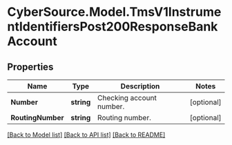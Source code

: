 # CyberSource.Model.TmsV1InstrumentIdentifiersPost200ResponseBankAccount
## Properties

Name | Type | Description | Notes
------------ | ------------- | ------------- | -------------
**Number** | **string** | Checking account number. | [optional] 
**RoutingNumber** | **string** | Routing number. | [optional] 

[[Back to Model list]](../README.md#documentation-for-models) [[Back to API list]](../README.md#documentation-for-api-endpoints) [[Back to README]](../README.md)

